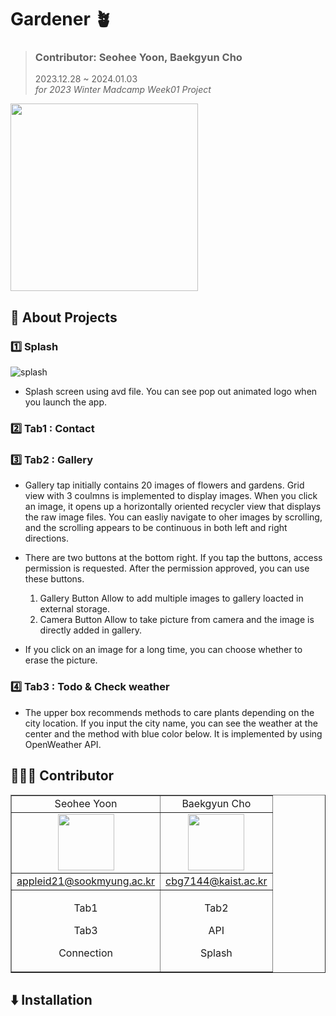 # Gardener 🪴
> ### Contributor: Seohee Yoon, Baekgyun Cho
> 2023.12.28 ~ 2024.01.03 <br />
*for 2023 Winter Madcamp Week01 Project* <br/>
<img src="https://github.com/cbg7144/Gardener/assets/102652293/b339a5c8-4d0b-40c4-8284-38bc668831e2" width="300px" height="300px"/>

## 📂 About Projects
### 1️⃣ Splash
![splash](https://github.com/cbg7144/Gardener/assets/128574611/470da29a-ac61-48d6-9aa8-752f674240a8)
 - Splash screen using avd file. You can see pop out animated logo when you launch the app.
   
### 2️⃣ Tab1 : Contact

### 3️⃣ Tab2 : Gallery
 - Gallery tap initially contains 20 images of flowers and gardens. Grid view with 3 coulmns is implemented to display images.
   When you click an image, it opens up a horizontally oriented recycler view that displays the raw image files.
   You can easliy navigate to oher images by scrolling, and the scrolling appears to be continuous in both left and right directions. <br/>

 - There are two buttons at the bottom right. If you tap the buttons, access permission is requested. After the permission approved, you can use these buttons.
   1. Gallery Button
    Allow to add multiple images to gallery loacted in external storage.  
   2. Camera Button
    Allow to take picture from camera and the image is directly added in gallery.

  - If you click on an image for a long time, you can choose whether to erase the picture.

### 4️⃣ Tab3 : Todo & Check weather
  - The upper box recommends methods to care plants depending on the city location. If you input the city name, you can see the weather at the center and the method with blue color below.
    It is implemented by using OpenWeather API.
    


## 🧑‍🤝‍🧑 Contributor
  <table border="" cellspacing="0" cellpadding="0" width="100%">
  <tr width="100%">
  <td align="center">Seohee Yoon</a></td>
  <td align="center">Baekgyun Cho</a></td>
  </tr>
  <tr>
  <td  align="center"><a href="mailto:appleid21@sookmyung.ac.kr"><img src="https://github.com/cbg7144/Gardener/assets/102652293/4607f870-f17f-4b55-993f-e7d4700131e0" border="0" width="90px"></a></td>
  <td  align="center"><a href="mailto:cbg7144@kaist.ac.kr"><img src="https://github.com/cbg7144/Gardener/assets/102652293/cbc19b9a-4fea-47c1-9640-fc007bf10bc0" border="0" width="90px"></a></td>
</tr>
  <tr width="100%">
  <td  align="center"><a href="mailto:appleid21@sookmyung.ac.kr">appleid21@sookmyung.ac.kr</a></td>
  <td  align="center"><a href="mailto:cbg7144@kaist.ac.kr">cbg7144@kaist.ac.kr</a></td>
     </tr>
      <tr width="100%">
       <td  align="center"><p>Tab1</p><p>Tab3</p><p>Connection</p></td>
       <td  align="center"><p>Tab2</p><p>API</p><p>Splash</p></td>
     </tr>
  </table>

## ⬇️ Installation 
